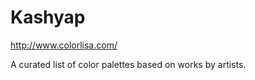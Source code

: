 Kashyap
=======


http://www.colorlisa.com/

A curated list of color palettes based on works by artists.
